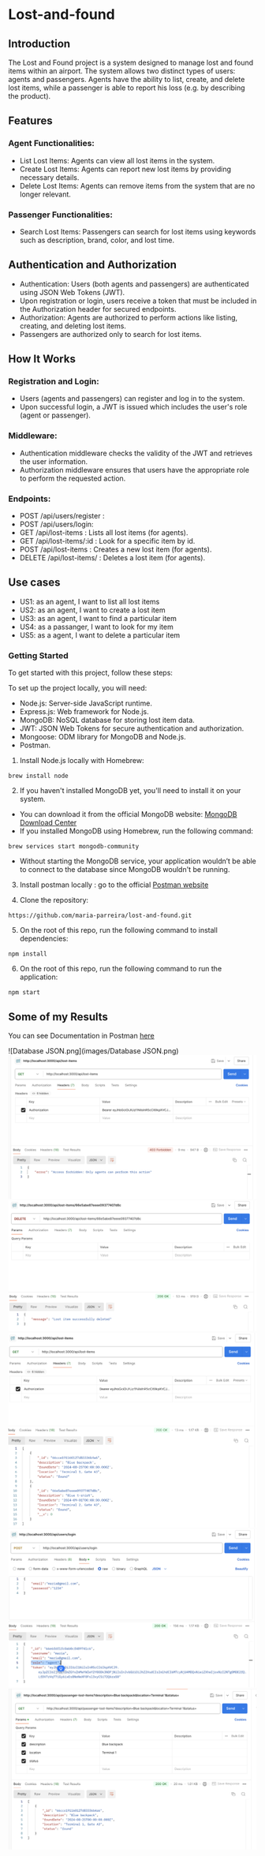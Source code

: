 # Lost-and-found

## Introduction 

The Lost and Found project is a system designed to manage lost and found items within an airport. 
The system allows two distinct types of users: agents and passengers. 
Agents have the ability to list, create, and delete lost items,  while a passenger is able to report his loss (e.g. by describing the product).


## Features

### Agent Functionalities:

- List Lost Items: Agents can view all lost items in the system.
- Create Lost Items: Agents can report new lost items by providing necessary details.
- Delete Lost Items: Agents can remove items from the system that are no longer relevant.

### Passenger Functionalities:

- Search Lost Items: Passengers can search for lost items using keywords such as description, brand, color, and lost time.

## Authentication and Authorization

- Authentication: Users (both agents and passengers) are authenticated using JSON Web Tokens (JWT). 
- Upon registration or login, users receive a token that must be included in the Authorization header for secured endpoints.
- Authorization: Agents are authorized to perform actions like listing, creating, and deleting lost items. 
- Passengers are authorized only to search for lost items.

## How It Works

### Registration and Login:
- Users (agents and passengers) can register and log in to the system. 
- Upon successful login, a JWT is issued which includes the user's role (agent or passenger).

### Middleware:

- Authentication middleware checks the validity of the JWT and retrieves the user information.
- Authorization middleware ensures that users have the appropriate role to perform the requested action.

### Endpoints:

- POST /api/users/register : 
- POST /api/users/login:
- GET /api/lost-items : Lists all lost items (for agents).
- GET /api/lost-items/:id : Look for a specific item by id.
- POST /api/lost-items : Creates a new lost item (for agents).
- DELETE /api/lost-items/ : Deletes a lost item (for agents).

## Use cases

- US1: as an agent, I want to list all lost items
- US2: as an agent, I want to create a lost item
- US3: as an agent, I want to find a particular item
- US4: as a passanger, I want to look for my item
- US5: as a agent, I want to delete a particular item


### Getting Started

To get started with this project, follow these steps:

To set up the project locally, you will need:

- Node.js: Server-side JavaScript runtime.
- Express.js: Web framework for Node.js.
- MongoDB: NoSQL database for storing lost item data.
- JWT: JSON Web Tokens for secure authentication and authorization.
- Mongoose: ODM library for MongoDB and Node.js.
- Postman.


1. Install Node.js locally with Homebrew:
```
brew install node
```

2. If you haven't installed MongoDB yet, you'll need to install it on your system.
- You can download it from the official MongoDB website: [MongoDB Download Center](https://www.mongodb.com/try/download/community)
- If you installed MongoDB using Homebrew, run the following command:
```
brew services start mongodb-community
```
- Without starting the MongoDB service, your application wouldn’t be able to connect to the database since MongoDB wouldn't be running.

3. Install postman locally : go to the official [Postman website](https://www.postman.com/downloads/)


4. Clone the repository:
```
https://github.com/maria-parreira/lost-and-found.git
```

5. On the root of this repo, run the following command to install dependencies:
```
npm install
```

6. On the root of this repo, run the following command to run the application:
```
npm start
```

## Some of my Results

You can see Documentation in Postman  [here](https://documenter.getpostman.com/view/34771271/2sAXqqcNSc)

![Database JSON.png](images/Database JSON.png)
![authError.png](images/authError.png)
![delete.png](images/delete.png)
![listItems.png](images/listItems.png)
![loginAgent.png](images/loginAgent.png)
![passengerSearch.png](images/passengerSearch.png)